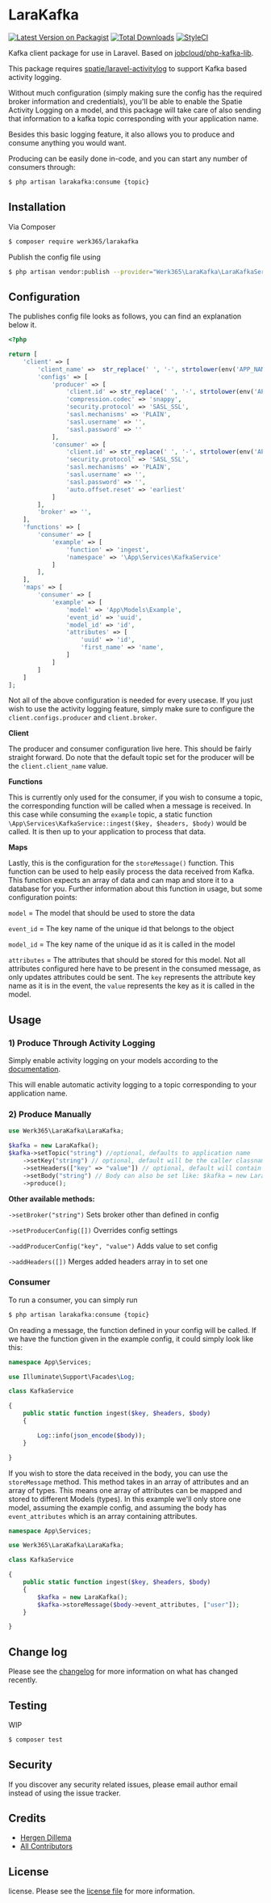 # LaraKafka

[![Latest Version on Packagist][ico-version]][link-packagist]
[![Total Downloads][ico-downloads]][link-downloads]
[![StyleCI][ico-styleci]][link-styleci]

Kafka client package for use in Laravel. Based on [jobcloud/php-kafka-lib](https://github.com/jobcloud/php-kafka-lib).

This package requires [spatie/laravel-activitylog](https://github.com/spatie/laravel-activitylog) to support Kafka based activity logging.

Without much configuration (simply making sure the config has the required broker information and credentials), you'll be able to enable the Spatie Activity Logging on a model, and this package will take care of also sending that information to a kafka topic corresponding with your application name.

Besides this basic logging feature, it also allows you to produce and consume anything you would want. 

Producing can be easily done in-code, and you can start any number of consumers through:
```bash
$ php artisan larakafka:consume {topic}
```
## Installation

Via Composer

``` bash
$ composer require werk365/larakafka
```

Publish the config file using
``` bash
$ php artisan vendor:publish --provider="Werk365\LaraKafka\LaraKafkaServiceProvider"
```

## Configuration
The publishes config file looks as follows, you can find an explanation below it.
```php
<?php

return [
    'client' => [
        'client_name' =>  str_replace(' ', '-', strtolower(env('APP_NAME'))),
        'configs' => [
            'producer' => [
                'client.id' => str_replace(' ', '-', strtolower(env('APP_NAME'))),
                'compression.codec' => 'snappy',
                'security.protocol' => 'SASL_SSL',
                'sasl.mechanisms' => 'PLAIN',
                'sasl.username' => '',
                'sasl.password' => ''
            ],
            'consumer' => [
                'client.id' => str_replace(' ', '-', strtolower(env('APP_NAME'))),
                'security.protocol' => 'SASL_SSL',
                'sasl.mechanisms' => 'PLAIN',
                'sasl.username' => '',
                'sasl.password' => '',
                'auto.offset.reset' => 'earliest'
            ]
        ],
        'broker' => '',
    ],
    'functions' => [
        'consumer' => [
            'example' => [
                'function' => 'ingest',
                'namespace' => '\App\Services\KafkaService'
            ]
        ],
    ],
    'maps' => [
        'consumer' => [
            'example' => [
                'model' => 'App\Models\Example',
                'event_id' => 'uuid',
                'model_id' => 'id',
                'attributes' => [
                    'uuid' => 'id',
                    'first_name' => 'name',
                ]
            ]
        ]
    ]
];

```
Not all of the above configuration is needed for every usecase. If you just wish to use the activity logging feature, simply make sure to configure the `client.configs.producer` and `client.broker`.

__Client__

The producer and consumer configuration live here. This should be fairly straight forward. Do note that the default topic set for the producer will be the `client.client_name` value.

__Functions__

This is currently only used for the consumer, if you wish to consume a topic, the corresponding function will be called when a message is received. In this case while consuming the `example` topic, a static function `\App\Services\KafkaService::ingest($key, $headers, $body)` would be called. It is then up to your application to process that data. 

__Maps__

Lastly, this is the configuration for the `storeMessage()` function. This function can be used to help easily process the data received from Kafka. This function expects an array of data and can map and store it to a database for you. Further information about this function in usage, but some configuration points:

`model` = The model that should be used to store the data

`event_id` = The key name of the unique id that belongs to the object

`model_id` = The key name of the unique id as it is called in the model

`attributes` = The attributes that should be stored for this model. Not all attributes configured here have to be present in the consumed message, as only updates attributes could be sent. The `key` represents the attribute key name as it is in the event, the `value` represents the key as it is called in the model. 

## Usage

### 1) Produce Through Activity Logging
Simply enable activity logging on your models according to the [documentation](https://spatie.be/docs/laravel-activitylog/v3/advanced-usage/logging-model-events).

This will enable automatic activity logging to a topic corresponding to your application name.

### 2) Produce Manually
```php
use Werk365\LaraKafka\LaraKafka;

$kafka = new LaraKafka();
$kafka->setTopic("string") //optional, defaults to application name
    ->setKey("string") // optional, default will be the caller classname
    ->setHeaders(["key" => "value"]) // optional, default will contain more information about caller
    ->setBody("string") // Body can also be set like: $kafka = new LaraKafka("body")
    ->produce();
```

__Other available methods:__

`->setBroker("string")` Sets broker other than defined in config

`->setProducerConfig([])` Overrides config settings

`->addProducerConfig("key", "value")` Adds value to set config

`->addHeaders([])` Merges added headers array in to set one


### Consumer
To run a consumer, you can simply run
```bash
$ php artisan larakafka:consume {topic}
```

On reading a message, the function defined in your config will be called. If we have the function given in the example config, it could simply look like this:
```php
namespace App\Services;

use Illuminate\Support\Facades\Log;

class KafkaService

{
    public static function ingest($key, $headers, $body)
    {

        Log::info(json_encode($body));
    }

}
```

If you wish to store the data received in the body, you can use the `storeMessage` method. This method takes in an array of attributes and an array of types. This means one array of attributes can be mapped and stored to different Models (types). In this example we'll only store one model, assuming the example config, and assuming the body has `event_attributes` which is an array containing attributes.
```php
namespace App\Services;

use Werk365\LaraKafka\LaraKafka;

class KafkaService

{
    public static function ingest($key, $headers, $body)
    {
        $kafka = new LaraKafka();
        $kafka->storeMessage($body->event_attributes, ["user"]);
    }

}
```


## Change log

Please see the [changelog](changelog.md) for more information on what has changed recently.

## Testing


WIP

``` bash
$ composer test
```


## Security

If you discover any security related issues, please email author email instead of using the issue tracker.

## Credits

- [Hergen Dillema][link-author]
- [All Contributors][link-contributors]

## License

license. Please see the [license file](license.md) for more information.

[ico-version]: https://img.shields.io/packagist/v/werk365/larakafka.svg?style=flat-square
[ico-downloads]: https://img.shields.io/packagist/dt/werk365/larakafka.svg?style=flat-square
[ico-travis]: https://img.shields.io/travis/werk365/larakafka/master.svg?style=flat-square
[ico-styleci]: https://styleci.io/repos/321376691/shield

[link-packagist]: https://packagist.org/packages/werk365/larakafka
[link-downloads]: https://packagist.org/packages/werk365/larakafka
[link-travis]: https://travis-ci.org/werk365/larakafka
[link-styleci]: https://styleci.io/repos/321376691
[link-author]: https://github.com/HergenD
[link-contributors]: ../../contributors
